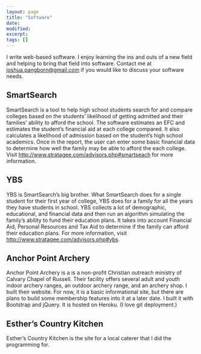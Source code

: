 ```yaml
---
layout: page
title: "Software"
date:
modified:
excerpt:
tags: []
---
```


I write web-based software. I enjoy learning the ins and outs of a new field and helping to bring that field into software. Contact me at joshua.pangborn@gmail.com if you would like to discuss your software needs.

## SmartSearch

SmartSearch is a tool to help high school students search for and compare colleges based on the students’ likelihood of getting admitted and their families’ ability to afford the school. The software estimates an EFC and estimates the student’s financial aid at each college compared. It also calculates a likelihood of admission based on the student’s high school academics. Once in the report, the user can enter some basic financial data to determine how well the family may be able to afford the each college. Visit http://www.stratagee.com/advisors.php#smartseach for more information.

## YBS

YBS is SmartSearch’s big brother. What SmartSearch does for a single student for their first year of college, YBS does for a family for all the years they have students in school. YBS collects a lot of demographic, educational, and financial data and then run an algorithm simulating the family’s ability to fund their education plans. It takes into account Financial Aid, Personal Resources and Tax Aid to determine if the family can afford their education plans. For more information, visit http://www.stratagee.com/advisors.php#ybs.

## Anchor Point Archery

Anchor Point Archery is a is a non-profit Christian outreach ministry of Calvary Chapel of Russell. Their facility offers several adult and youth indoor archery ranges, an outdoor archery range, and an archery shop. I built their website. For now, it is a basic informational site, but there are plans to build some membership features into it at a later date. I built it with Bootstrap and jQuery. It is hosted on Heroku. (I love git deployment.)

## Esther’s Country Kitchen

Esther’s Country Kitchen is the site for a local caterer that I did the programming for.